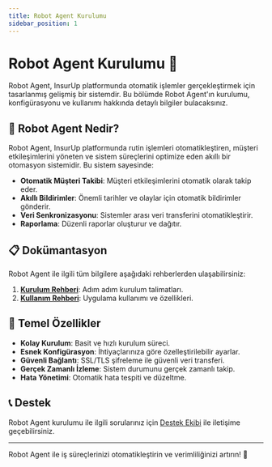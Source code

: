 ```yaml
---
title: Robot Agent Kurulumu
sidebar_position: 1
---
```


# Robot Agent Kurulumu 🤖

Robot Agent, InsurUp platformunda otomatik işlemler gerçekleştirmek için tasarlanmış gelişmiş bir sistemdir. Bu bölümde Robot Agent'ın kurulumu, konfigürasyonu ve kullanımı hakkında detaylı bilgiler bulacaksınız.

## 🎯 Robot Agent Nedir?

Robot Agent, InsurUp platformunda rutin işlemleri otomatikleştiren, müşteri etkileşimlerini yöneten ve sistem süreçlerini optimize eden akıllı bir otomasyon sistemidir. Bu sistem sayesinde:

- **Otomatik Müşteri Takibi**: Müşteri etkileşimlerini otomatik olarak takip eder.
- **Akıllı Bildirimler**: Önemli tarihler ve olaylar için otomatik bildirimler gönderir.
- **Veri Senkronizasyonu**: Sistemler arası veri transferini otomatikleştirir.
- **Raporlama**: Düzenli raporlar oluşturur ve dağıtır.

## 📋 Dokümantasyon

Robot Agent ile ilgili tüm bilgilere aşağıdaki rehberlerden ulaşabilirsiniz:

1. **[Kurulum Rehberi](./kurulum-rehberi.md)**: Adım adım kurulum talimatları.
2. **[Kullanım Rehberi](./kullanim-rehberi.md)**: Uygulama kullanımı ve özellikleri.

## 🔧 Temel Özellikler

- **Kolay Kurulum**: Basit ve hızlı kurulum süreci.
- **Esnek Konfigürasyon**: İhtiyaçlarınıza göre özelleştirilebilir ayarlar.
- **Güvenli Bağlantı**: SSL/TLS şifreleme ile güvenli veri transferi.
- **Gerçek Zamanlı İzleme**: Sistem durumunu gerçek zamanlı takip.
- **Hata Yönetimi**: Otomatik hata tespiti ve düzeltme.

## 📞 Destek

Robot Agent kurulumu ile ilgili sorularınız için [Destek Ekibi](mailto:destek@insurup.com) ile iletişime geçebilirsiniz.

---

Robot Agent ile iş süreçlerinizi otomatikleştirin ve verimliliğinizi artırın! 🚀
